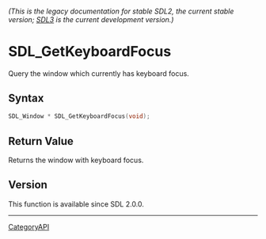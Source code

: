 ###### (This is the legacy documentation for stable SDL2, the current stable version; [SDL3](https://wiki.libsdl.org/SDL3/) is the current development version.)
# SDL_GetKeyboardFocus

Query the window which currently has keyboard focus.

## Syntax

```c
SDL_Window * SDL_GetKeyboardFocus(void);

```

## Return Value

Returns the window with keyboard focus.

## Version

This function is available since SDL 2.0.0.

----
[CategoryAPI](CategoryAPI.md)
